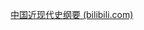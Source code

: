 [中国近现代史纲要 (bilibili.com)](https://www.bilibili.com/medialist/detail/ml1478478210?type=1&spm_id_from=333.999.0.0)